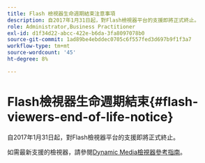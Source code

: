 ```yaml
---
title: Flash 檢視器生命週期結束注意事項
description: 自2017年1月31日起，對Flash檢視器平台的支援即將正式終止。
role: Administrator,Business Practitioner
exl-id: d1f34d22-abcc-422e-b6da-3fa8097078b0
source-git-commit: 1ad89be4ebddec0705c6f557fed3d697b9f1f3a7
workflow-type: tm+mt
source-wordcount: '45'
ht-degree: 8%

---
```


# Flash檢視器生命週期結束{#flash-viewers-end-of-life-notice}

自2017年1月31日起，對Flash檢視器平台的支援即將正式終止。

如需最新支援的檢視器，請參閱[Dynamic Media檢視器參考指南](https://experienceleague.adobe.com/docs/dynamic-media-developer-resources.html)。
